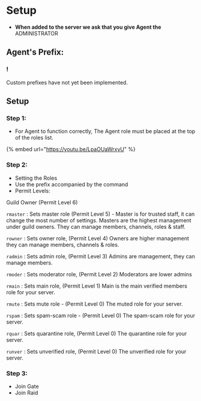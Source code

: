 # Setup

* **When added to the server we ask that you give Agent the** ADMINISTRATOR

## Agent's Prefix: <a href="#wicks-prefix" id="wicks-prefix"></a>

### !

Custom prefixes have not yet been implemented.

## Setup <a href="#quick-setup" id="quick-setup"></a>

### Step 1: <a href="#step-1" id="step-1"></a>

* For Agent to function correctly, The Agent role must be placed at the top of the roles list.

{% embed url="https://youtu.be/LpaOUaWrxyU" %}

### Step 2: <a href="#step-2" id="step-2"></a>

* Setting the Roles
* Use the prefix accompanied by the command
* Permit Levels:

Guild Owner (Permit Level 6)

`rmaster` : Sets master role (Permit Level 5) - Master is for trusted staff, it can change the most number of settings. Masters are the highest management under guild owners. They can manage members, channels, roles & staff.



`rowner` : Sets owner role, (Permit Level 4) Owners are higher management they can manage members, channels & roles.



`radmin` : Sets admin role, (Permit Level 3) Admins are management, they can manage members.



`rmoder` : Sets moderator role, (Permit Level 2) Moderators are lower admins



`rmain` : Sets main role, (Permit Level 1) Main is the main verified members role for your server.



`rmute` : Sets mute role - (Permit Level 0) The muted role for your server.



`rspam` : Sets spam-scam role - (Permit Level 0) The spam-scam role for your server.



`rquar` : Sets quarantine role, (Permit Level 0) The quarantine role for your server.



`runver` : Sets unverified role, (Permit Level 0) The unverified role for your server.





### Step 3: <a href="#step-2" id="step-2"></a>

* Join Gate
* Join Raid
